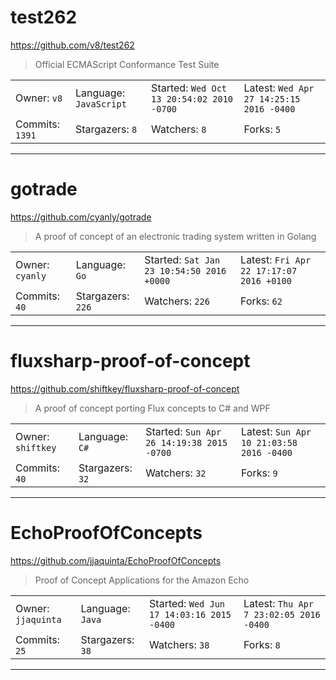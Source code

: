 # test262

https://github.com/v8/test262
<blockquote>
Official ECMAScript Conformance Test Suite
</blockquote>

<table>
<tr><td>Owner: <code>v8</code></td>
    <td>Language: <code>JavaScript</code></td>
    <td>Started: <code>Wed Oct 13 20:54:02 2010 -0700</code></td>
    <td>Latest: <code>Wed Apr 27 14:25:15 2016 -0400</code></td></tr>
<tr><td>Commits: <code>1391</code></td>
    <td>Stargazers: <code>8</code></td>
    <td>Watchers: <code>8</code></td>
    <td>Forks: <code>5</code></td></tr>
</table>

---

# gotrade

https://github.com/cyanly/gotrade
<blockquote>
A proof of concept of an electronic trading system written in Golang
</blockquote>

<table>
<tr><td>Owner: <code>cyanly</code></td>
    <td>Language: <code>Go</code></td>
    <td>Started: <code>Sat Jan 23 10:54:50 2016 +0000</code></td>
    <td>Latest: <code>Fri Apr 22 17:17:07 2016 +0100</code></td></tr>
<tr><td>Commits: <code>40</code></td>
    <td>Stargazers: <code>226</code></td>
    <td>Watchers: <code>226</code></td>
    <td>Forks: <code>62</code></td></tr>
</table>

---

# fluxsharp-proof-of-concept

https://github.com/shiftkey/fluxsharp-proof-of-concept
<blockquote>
A proof of concept porting Flux concepts to C# and WPF
</blockquote>

<table>
<tr><td>Owner: <code>shiftkey</code></td>
    <td>Language: <code>C#</code></td>
    <td>Started: <code>Sun Apr 26 14:19:38 2015 -0700</code></td>
    <td>Latest: <code>Sun Apr 10 21:03:58 2016 -0400</code></td></tr>
<tr><td>Commits: <code>40</code></td>
    <td>Stargazers: <code>32</code></td>
    <td>Watchers: <code>32</code></td>
    <td>Forks: <code>9</code></td></tr>
</table>

---

# EchoProofOfConcepts

https://github.com/jjaquinta/EchoProofOfConcepts
<blockquote>
Proof of Concept Applications for the Amazon Echo
</blockquote>

<table>
<tr><td>Owner: <code>jjaquinta</code></td>
    <td>Language: <code>Java</code></td>
    <td>Started: <code>Wed Jun 17 14:03:16 2015 -0400</code></td>
    <td>Latest: <code>Thu Apr 7 23:02:05 2016 -0400</code></td></tr>
<tr><td>Commits: <code>25</code></td>
    <td>Stargazers: <code>38</code></td>
    <td>Watchers: <code>38</code></td>
    <td>Forks: <code>8</code></td></tr>
</table>

---

